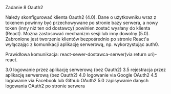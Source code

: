 Zadanie 8 Oauth2

Należy skonfigurować klienta Oauth2 (4.0). Dane o użytkowniku wraz z tokenem powinny być przechowywane po stronie bazy serwera, a nowy token (inny niż ten od dostawcy) powinien zostać wysłany do klienta (React). Można zastosować mechanizm sesji lub inny dowolny (5.0).
Zabronione jest tworzenie klientów bezpośrednio po stronie React'a wyłączając z komunikacji aplikację serwerową, np. wykorzystując auth0.

Prawidłowa komunikacja: react-sewer-dostawca-serwer(via return uri)-react.

3.0 logowanie przez aplikację serwerową (bez Oauth2)
3.5 rejestracja przez aplikację serwerową (bez Oauth2)
4.0 logowanie via Google OAuth2
4.5 logowanie via Facebook lub Github OAuth2
5.0 zapisywanie danych logowania OAuth2 po stronie serwera
